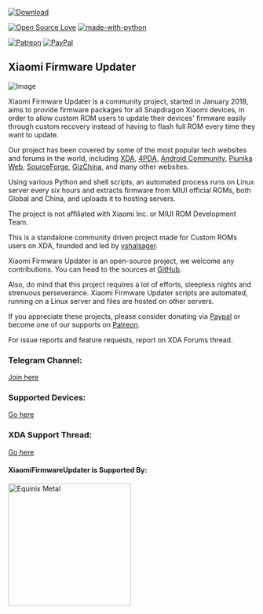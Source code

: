[![Download](https://img.shields.io/badge/Downloads-Here-orange.svg)](https://xiaomifirmwareupdater.com)

[![Open Source Love](https://badges.frapsoft.com/os/v1/open-source.png?v=103)](https://github.com/ellerbrock/open-source-badges/)
[![made-with-python](https://img.shields.io/badge/Made%20with-Python-1f425f.svg)](https://www.python.org/)

[![Patreon](https://img.shields.io/badge/Patreon-Donate-red.svg)](https://www.patreon.com/XiaomiFirmwareUpdater)
[![PayPal](https://img.shields.io/badge/PayPal-Donate-blue.svg)](http://paypal.me/yshalsager)


## Xiaomi Firmware Updater
![Image](https://github.com/XiaomiFirmwareUpdater/xiaomifirmwareupdater.github.io/raw/master/images/xfu.png)

Xiaomi Firmware Updater is a community project, started in January 2018, aims to provide firmware packages for all Snapdragon Xiaomi devices, in order to allow custom ROM users to update their devices' firmware easily through custom recovery instead of having to flash full ROM every time they want to update.

Our project has been covered by some of the most popular tech websites and forums in the world, including [XDA](https://www.xda-developers.com/xiaomi-firmware-updater-tool-miui-roms/), [4PDA](https://4pda.ru/2018/01/31/349457/), [Android Community](https://androidcommunity.com/xiaomi-firmware-updater-provides-updated-firmware-for-most-xiaomi-devices-20180130/), [Piunika Web](https://piunikaweb.com/2019/01/16/xiaomi-user-waiting-for-updates-this-new-site-will-help/), [SourceForge](https://sourceforge.net/blog/projects-week-november-5-2018/), [GizChina](https://en.gizchina.it/2018/01/xiaomi-firmware-updater-help-custom-rom/), and many other websites.

Using various Python and shell scripts, an automated process runs on Linux server every six hours and extracts firmware from MIUI official ROMs, both Global and China, and uploads it to hosting servers.

The project is not affiliated with Xiaomi Inc. or MIUI ROM Development Team.

This is a standalone community driven project made for Custom ROMs users on XDA, founded and led by [yshalsager](https://github.com/yshalsager).

Xiaomi Firmware Updater is an open-source project, we welcome any contributions. You can head to the sources at [GitHub](https://github.com/XiaomiFirmwareUpdater).

Also, do mind that this project requires a lot of efforts, sleepless nights and strenuous perseverance. Xiaomi Firmware Updater scripts are automated, running on a Linux server and files are hosted on other servers.

If you appreciate these projects, please consider donating via [Paypal](http://paypal.me/yshalsager) or become one of our supports on [Patreon](https://www.patreon.com/XiaomiFirmwareUpdater).

For issue reports and feature requests, report on XDA Forums thread.

### Telegram Channel:
[Join here](https://t.me/XiaomiFirmwareUpdater)

### Supported Devices:
[Go here](https://xiaomifirmwareupdater.com/supported/firmware/)

### XDA Support Thread:
[Go here](https://forum.xda-developers.com/android/software-hacking/devices-xiaomi-firmware-updater-t3741446)

#### XiaomiFirmwareUpdater is Supported By:

<a href='https://metal.equinix.com/' target="_blank"><img alt='Equinix Metal' src='https://metal.equinix.com/metal/images/logo/equinix-metal-full.svg' width='250px' /></a>